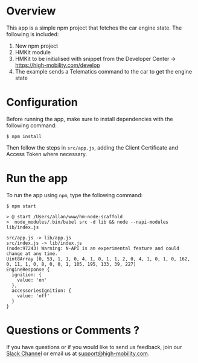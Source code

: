 # Overview

This app is a simple npm project that fetches the car engine state. The following is included:

1. New npm project
2. HMKit module
3. HMKit to be initialised with snippet from the Developer Center -> https://high-mobility.com/develop
4. The example sends a Telematics command to the car to get the engine state

# Configuration

Before running the app, make sure to install dependencies with the following command:

```
$ npm install
```

Then follow the steps in `src/app.js`, adding the Client Certificate and Access Token where necessary.

# Run the app

To run the app using `npm`, type the following command:

```
$ npm start

> @ start /Users/allan/www/hm-node-scaffold
>  node_modules/.bin/babel src -d lib && node --napi-modules lib/index.js

src/app.js -> lib/app.js
src/index.js -> lib/index.js
(node:97243) Warning: N-API is an experimental feature and could change at any time.
Uint8Array [0, 53, 1, 1, 0, 4, 1, 0, 1, 1, 2, 0, 4, 1, 0, 1, 0, 162, 0, 11, 1, 0, 8, 0, 0, 1, 105, 195, 133, 39, 227]
EngineResponse {
  ignition: {
    value: 'on'
  },
  accessoriesIgnition: {
    value: 'off'
  }
}
```

# Questions or Comments ?

If you have questions or if you would like to send us feedback, join our [Slack Channel](https://slack.high-mobility.com/) or email us at [support@high-mobility.com](mailto:support@high-mobility.com).
